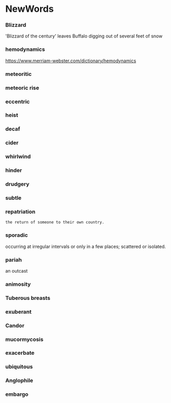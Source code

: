 # NewWords

<h3> Blizzard </h3>
'Blizzard of the century' leaves Buffalo digging out of several feet of snow

<h3> hemodynamics </h3>

https://www.merriam-webster.com/dictionary/hemodynamics

<h3> meteoritic </h3>

<h3> meteoric rise </h3>

<h3> eccentric </h3>

<h3> heist </h3>

<h3> decaf </h3>

<h3> cider </h3>

<h3> whirlwind </h3>

<h3> hinder </h3>

<h3> drudgery </h3>

<h3> subtle </h3>

<h3> repatriation</h3>

    the return of someone to their own country.

<h3> sporadic</h3>
    occurring at irregular intervals or only in a few places; scattered or isolated.
    
<h3> pariah</h3>
    an outcast
    
<h3> animosity </h3>

<h3> Tuberous breasts </h3>

<h3> exuberant </h3>

<h3> Candor </h3>


<h3> mucormycosis </h3>


<h3> exacerbate </h3>


<h3> ubiquitous </h3>

<h3> Anglophile </h3>

<h3> embargo </h3>
